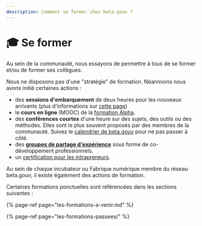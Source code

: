 ```yaml
---
description: Comment se former chez beta.gouv ?
---
```


# 🎓 Se former

Au sein de la communauté, nous essayons de permettre à tous de se former et/ou de former ses collègues.

Nous ne disposons pas d'une "stratégie" de formation. Néanmoins nous avons initié certaines actions : 

* des **sessions d'embarquement** de deux heures pour les nouveaux arrivants \(plus d'informations sur [cette page](https://doc.incubateur.net/communaute/travailler-a-beta-gouv/se-former)\) 
* le **cours en ligne** \(MOOC\) de la [formation Alpha](https://beta.gouv.fr/alpha/mooc/). 
* des **conférences courtes** d'une heure sur des sujets, des outils ou des méthodes. Elles sont le plus souvent proposés par des membres de la communauté. Suivez le [calendrier de beta.gouv](https://calendar.google.com/calendar/embed?src=0ieonqap1r5jeal5ugeuhoovlg%40group.calendar.google.com&ctz=Europe%2FParis) pour ne pas passer à côté. 
* des [**groupes de partage d'expérience**](clubs-de-partage-dexperience/) sous forme de co-développement professionnels. 
* un [certification pour les intrapreneurs](certification-des-intrapreneurs/).

Au sein de chaque incubateur ou Fabrique numérique membre du réseau beta.gouv, il existe également des actions de formation.

Certaines formations ponctuelles sont référencées dans les sections suivantes :

{% page-ref page="les-formations-a-venir.md" %}

{% page-ref page="les-formations-passees/" %}



